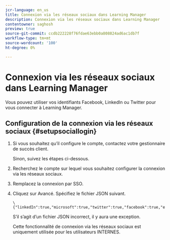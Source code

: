 ```yaml
---
jcr-language: en_us
title: Connexion via les réseaux sociaux dans Learning Manager
description: Connexion via les réseaux sociaux dans Learning Manager
contentowner: saghosh
preview: true
source-git-commit: ccdb222228f76fdae63ebb0a808824ad6ac1db7f
workflow-type: tm+mt
source-wordcount: '100'
ht-degree: 0%

---
```




# Connexion via les réseaux sociaux dans Learning Manager

Vous pouvez utiliser vos identifiants Facebook, LinkedIn ou Twitter pour vous connecter à Learning Manager.

## Configuration de la connexion via les réseaux sociaux {#setupsociallogin}

1. Si vous souhaitez qu’il configure le compte, contactez votre gestionnaire de succès client.

   Sinon, suivez les étapes ci-dessous.

1. Recherchez le compte sur lequel vous souhaitez configurer la connexion via les réseaux sociaux.
1. Remplacez la connexion par SSO.
1. Cliquez sur Avancé. Spécifiez le fichier JSON suivant.

   ```
   \{"linkedIn":true,"microsoft":true,"twitter":true,"facebook":true,"editingAllowed":true
   ```

   S’il s’agit d’un fichier JSON incorrect, il y aura une exception.

   Cette fonctionnalité de connexion via les réseaux sociaux est uniquement utilisée pour les utilisateurs INTERNES.

